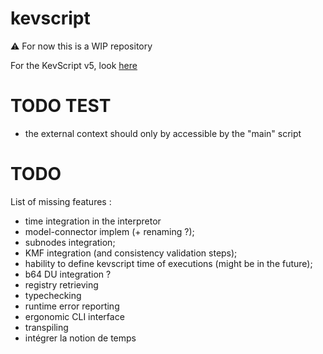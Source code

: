 # kevscript
:warning: For now this is a WIP repository  

For the KevScript v5, look [here](https://github.com/dukeboard/kevoree/tree/master/kevoree-core/org.kevoree.kevscript)

# TODO TEST
 * the external context should only by accessible by the "main" script


# TODO
List of missing features :
 * time integration in the interpretor
 * model-connector implem (+ renaming ?);
 * subnodes integration;
 * KMF integration (and consistency validation steps);
 * hability to define kevscript time of executions (might be in the future);
 * b64 DU integration ?
 * registry retrieving
 * typechecking
 * runtime error reporting
 * ergonomic CLI interface
 * transpiling
 * intégrer la notion de temps

